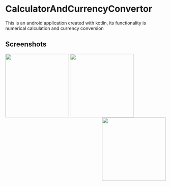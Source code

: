 # CalculatorAndCurrencyConvertor
This is an android application created with kotlin, its functionality is numerical calculation and currency conversion

## Screenshots
<image align="left" width="200" src="./Screenshots/calculator.jpg">

<image align="center" width="200" src="./Screenshots/currency_convertor.jpg">

<image align="right" width="200" src="./Screenshots/country_selector.jpg">
